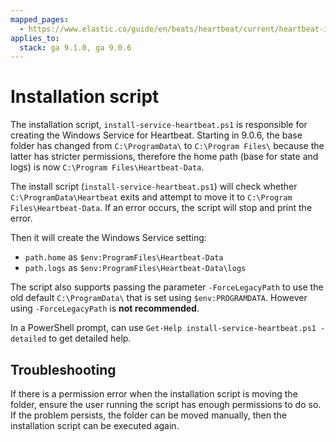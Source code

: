 ```yaml
---
mapped_pages:
  - https://www.elastic.co/guide/en/beats/heartbeat/current/heartbeat-installation-script.html
applies_to:
  stack: ga 9.1.0, ga 9.0.6
---
```


# Installation script
The installation script, `install-service-heartbeat.ps1` is responsible
for creating the Windows Service for Heartbeat. Starting in 9.0.6, the
base folder has changed from `C:\ProgramData\` to  `C:\Program Files\`
because the latter has stricter permissions, therefore the home path
(base for state and logs) is now `C:\Program Files\Heartbeat-Data`.

The install script (`install-service-heartbeat.ps1`) will check whether
`C:\ProgramData\Heartbeat` exits and attempt to move it to `C:\Program Files\Heartbeat-Data`.
If an error occurs, the script will stop and print the error.

Then it will create the Windows Service setting:
 - `path.home` as `$env:ProgramFiles\Heartbeat-Data`
 - `path.logs` as `$env:ProgramFiles\Heartbeat-Data\logs`

The script also supports passing the parameter `-ForceLegacyPath` to
use the old default `C:\ProgramData\` that is set using
`$env:PROGRAMDATA`. However using `-ForceLegacyPath` is **not
recommended**.

In a PowerShell prompt, can use `Get-Help install-service-heartbeat.ps1
-detailed` to get detailed help.

## Troubleshooting
If there is a permission error when the installation script is moving
the folder, ensure the user running the script has enough permissions
to do so. If the problem persists, the folder can be moved manually,
then the installation script can be executed again.
